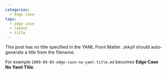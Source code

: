 ```yaml
---
categories:
  - Edge Case
tags:
  - edge case
  - layout
  - title
---
```


This post has no title specified in the YAML Front Matter. Jekyll should auto-generate a title from the filename.

For example `2009-09-05-edge-case-no-yaml-title.md` becomes **Edge Case No Yaml Title**.